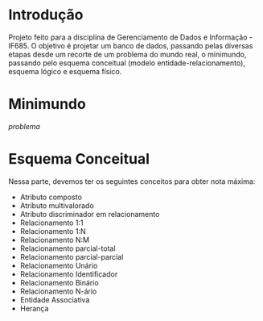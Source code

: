 # Introdução
Projeto feito para a disciplina de Gerenciamento de Dados e Informação - IF685. O objetivo é projetar um banco de dados, passando pelas diversas etapas desde um recorte de um problema do mundo real, o minimundo, passando pelo esquema conceitual (modelo entidade-relacionamento), esquema lógico e esquema físico.

# Minimundo
*problema*

# Esquema Conceitual
Nessa parte, devemos ter os seguintes conceitos para obter nota máxima:
* Atributo composto
* Atributo multivalorado
* Atributo discriminador em relacionamento
* Relacionamento 1:1
* Relacionamento 1:N
* Relacionamento N:M
* Relacionamento parcial-total
* Relacionamento parcial-parcial
* Relacionamento Unário
* Relacionamento Identificador
* Relacionamento Binário
* Relacionamento N-ário
* Entidade Associativa
* Herança




